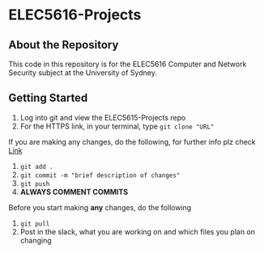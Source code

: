 # ELEC5616-Projects

## About the Repository
This code in this repository is for the ELEC5616 Computer and Network Security subject at the University of Sydney.

## Getting Started
1. Log into git and view the ELEC5615-Projects repo
2. For the HTTPS link, in your terminal, type `git clone "URL"`

If you are making any changes, do the following, for further info plz check [Link](http://product.hubspot.com/blog/git-and-github-tutorial-for-beginners)
1. `git add .`
2. `git commit -m "brief description of changes"`
3. `git push`
4. **ALWAYS COMMENT COMMITS**

Before you start making **any** changes, do the following
1. `git pull`
2. Post in the slack, what you are working on and which files you plan on changing
